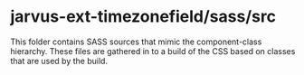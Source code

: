 # jarvus-ext-timezonefield/sass/src

This folder contains SASS sources that mimic the component-class hierarchy. These files
are gathered in to a build of the CSS based on classes that are used by the build.
